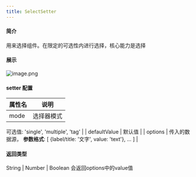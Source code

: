 ```yaml
---
title: SelectSetter
---
```

#### 简介
用来选择组件。在限定的可选性内进行选择，核心能力是选择
#### 展示
![image.png](https://cdn.nlark.com/yuque/0/2022/png/242652/1644395925308-538eb962-f035-43b9-bdb3-ecc5bc9d1e85.png#clientId=u8b43103b-f292-4&crop=0&crop=0&crop=1&crop=1&from=paste&height=301&id=u7a9a7786&margin=%5Bobject%20Object%5D&name=image.png&originHeight=602&originWidth=574&originalType=binary&ratio=1&rotation=0&showTitle=false&size=36601&status=done&style=none&taskId=u089007a6-76ec-44e8-94b5-127a8ba1a51&title=&width=287)
#### setter 配置
| 属性名 | 说明 |
| --- | --- |
| mode | 选择器模式

可选值:
'single', 'multiple', 'tag' |
| defaultValue | 默认值 |
| options | 传入的数据源，
**参数格式**:
[
{label/title: '文字', value: 'text'}, ...
] |

#### 返回类型
String | Number | Boolean
会返回options中的value值
